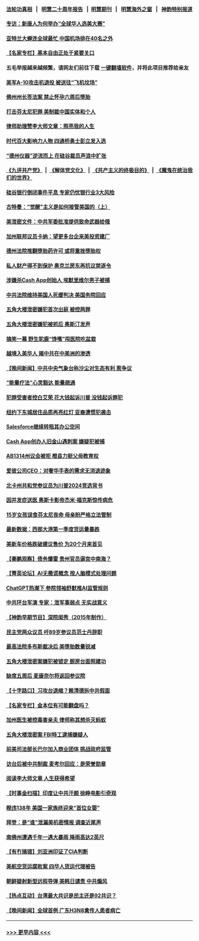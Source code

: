 #### [法轮功真相](https://github.com/gfw-breaker/truth/blob/master/README.md?t=0) &nbsp;&nbsp;|&nbsp;&nbsp; [明慧二十周年报告](https://github.com/gfw-breaker/mh-reports/blob/master/README.md?t=0) &nbsp;&nbsp;|&nbsp;&nbsp;[明慧期刊](https://github.com/gfw-breaker/mh-qikan) &nbsp;&nbsp;|&nbsp;&nbsp; [明慧海外之窗](https://github.com/gfw-breaker/mh-news/blob/master/README.md?t=0) &nbsp;&nbsp;|&nbsp;&nbsp; [神韵特别报道](https://github.com/gfw-breaker/mh-news/blob/master/shenyun.md?t=0)
#### [专访：新唐人为何举办“全球华人选美大赛”](../pages/nsc412/n13973089.md?t=04150643) 
#### [亚特兰大蝉连全球最忙  中国机场排在40名之外](../pages/nsc412/n13973137.md?t=04150643) 
#### [【名家专栏】基本自由正处于紧要关口](../pages/nsc412/n13971242.md?t=04150643) 
#### 五毛举报越来越频繁，请网友们前往下载 [一键翻墙软件](https://github.com/gfw-breaker/ssr-accounts)，并将此项目推荐给亲友
#### [美军A-10攻击机退役 被送往“飞机坟场”](../pages/nsc412/n13973050.md?t=04150643) 
#### [佛州州长签法案 禁止怀孕六周后堕胎](../pages/nsc412/n13973001.md?t=04150643) 
#### [打击芬太尼犯罪 美制裁中国实体和个人](../pages/nsc412/n13973042.md?t=04150643) 
#### [律师助理赞李大师文章：照亮我的人生](../pages/nsc412/n13969915.md?t=04150643) 
#### [时代百大影响力人物 四通桥勇士彭立发入选](../pages/nsc412/n13973026.md?t=04150643) 
#### [“德州仪器”逆流而上 在硅谷裁员声浪中扩张](../pages/nsc412/n13972657.md?t=04150643) 
#### [《九评共产党》](https://github.com/begood0513/9ping.md/blob/master/README.md) &nbsp;|&nbsp; [《解体党文化》](../../../../jtdwh.md/blob/master/README.md)  &nbsp;|&nbsp; [《共产主义的终极目的》](../../../../gczydzjmd.md/blob/master/README.md) &nbsp;|&nbsp; [《魔鬼在统治我们的世界》](../../../../mgztzwmdsj.md/blob/master/README.md) 
#### [硅谷银行倒闭事件平息 专家仍忧银行业3大风险](../pages/nsc412/n13972577.md?t=04150643) 
#### [古特曼：“觉醒”主义是如何接管美国的（上）](../pages/nsc412/n13972534.md?t=04150643) 
#### [美泄密文件：中共军委批准提供致命武器给俄](../pages/nsc412/n13973043.md?t=04150643) 
#### [加州联邦议员卡纳：望更多台企来美投资建厂](../pages/nsc412/n13972640.md?t=04150643) 
#### [德州法院推翻堕胎药许可 或将重挫堕胎权](../pages/nsc412/n13972646.md?t=04150643) 
#### [私人财产得不到保护 奥克兰房东再抗议禁逐令](../pages/nsc412/n13972601.md?t=04150643) 
#### [涉嫌杀Cash App创始人 埃默里维尔男子被捕](../pages/nsc412/n13972607.md?t=04150643) 
#### [中共法院维持美国人死缓判决 美国务院回应](../pages/nsc412/n13973017.md?t=04150643) 
#### [五角大楼泄密嫌犯首次出庭 被控两罪](../pages/nsc412/n13973025.md?t=04150643) 
#### [五角大楼泄密嫌犯被抓后 奥斯汀发声](../pages/nsc412/n13972954.md?t=04150643) 
#### [搞笑一幕 野生驼鹿“馋嘴”闯医院吃盆栽](../pages/nsc412/n13972738.md?t=04150643) 
#### [越境入美华人 揭中共在中美洲的渗透](../pages/nsc412/n13972592.md?t=04150643) 
#### [【晚间新闻】中共中央气象台称沙尘对生态有利 惹争议](../pages/nsc412/n13972317.md?t=04150643) 
#### [“能量疗法”心灵豁达  能量疏通](../pages/nsc412/n13972689.md?t=04150643) 
#### [犯罪受害者控白艾荣 花大钱起诉川普 没钱起诉罪犯](../pages/nsc412/n13972530.md?t=04150643) 
#### [纽约下东城居住品质再亮红灯 亚裔遭惯犯袭击](../pages/nsc412/n13972532.md?t=04150643) 
#### [Salesforce继续转租其办公空间](../pages/nsc412/n13972620.md?t=04150643) 
#### [Cash App创办人旧金山遇刺案 嫌疑犯被捕](../pages/nsc412/n13972544.md?t=04150643) 
#### [AB1314州议会被拒 橙县力挺父母教育权](../pages/nsc412/n13972546.md?t=04150643) 
#### [爱彼公司CEO：对奢华手表的需求无消退迹象](../pages/nsc412/n13972440.md?t=04150643) 
#### [北卡州共和党参议员为川普2024竞选背书](../pages/nsc412/n13972454.md?t=04150643) 
#### [因并发症送医 奥斯卡影帝杰米‧福克斯惊传病危](../pages/nsc412/n13972370.md?t=04150643) 
#### [15岁女孩误食芬太尼丧命 母亲盼严格立法管制](../pages/nsc412/n13972461.md?t=04150643) 
#### [最新数据：西部大港第一季度货运量暴跌](../pages/nsc412/n13972451.md?t=04150643) 
#### [美新车价格跌破建议售价 为20个月来首见](../pages/nsc412/n13972384.md?t=04150643) 
#### [【秦鹏观察】债务爆雷 贵州官员逼宫中南海？](../pages/nsc412/n13972378.md?t=04150643) 
#### [【菁英论坛】AI无撒谎概念 按人脑模式处理问题](../pages/nsc412/n13972340.md?t=04150643) 
#### [ChatGPT热潮下 参院领袖舒默推AI监管规则](../pages/nsc412/n13972342.md?t=04150643) 
#### [中共环台军演 专家：泄军事弱点 无实战意义](../pages/nsc412/n13971468.md?t=04150643) 
#### [【神韵早期节目】深院闺秀（2015年制作）](../pages/nsc412/n13972224.md?t=04150643) 
#### [民主党两众议员 吁89岁参议员范士丹辞职](../pages/nsc412/n13972348.md?t=04150643) 
#### [最高法院多布斯裁决后 美堕胎数量锐减](../pages/nsc412/n13972283.md?t=04150643) 
#### [五角大楼泄密案嫌犯被锁定 厨房台面照建功](../pages/nsc412/n13972305.md?t=04150643) 
#### [缺席五周后 麦康奈尔将返回参议院](../pages/nsc412/n13972296.md?t=04150643) 
#### [【十字路口】习攻台退缩？赖清德拆中共假面](../pages/nsc412/n13972261.md?t=04150643) 
#### [【名家专栏】金本位有可能翻盘吗？](../pages/nsc412/n13971975.md?t=04150643) 
#### [加州医生被控毒害亲夫 律师称其想杀灭蚂蚁](../pages/nsc412/n13972326.md?t=04150643) 
#### [五角大楼泄密案 FBI特工逮捕嫌疑人](../pages/nsc412/n13972291.md?t=04150643) 
#### [前美司法部长巴尔加入商业团体 挑战政府监管](../pages/nsc412/n13972194.md?t=04150643) 
#### [访台后被中共制裁 麦考尔回应：是荣誉勋章](../pages/nsc412/n13972263.md?t=04150643) 
#### [阅读李大师文章 人生获得希望](../pages/nsc412/n13971466.md?t=04150643) 
#### [【时事金扫描】印度让中共汗颜 徐峥电影引奇观](../pages/nsc412/n13972126.md?t=04150643) 
#### [睽违138年 美国一家族终迎来“首位女婴”](../pages/nsc412/n13971051.md?t=04150643) 
#### [拜登：是“谁”泄漏美机密情报 调查近尾声](../pages/nsc412/n13972225.md?t=04150643) 
#### [南佛州遭遇千年一遇大暴雨 降雨高达2英尺](../pages/nsc412/n13972192.md?t=04150643) 
#### [【有冇搞错】刘亚洲印证了CIA判断](../pages/nsc412/n13972196.md?t=04150643) 
#### [美航空货运腐败案 四华人货运代理被告](../pages/nsc412/n13971644.md?t=04150643) 
#### [朝鲜疑射新型远程导弹 美韩日谴责 中共煽风](../pages/nsc412/n13971982.md?t=04150643) 
#### [【热点互动】台湾最大共识是民主还是92共识？](../pages/nsc412/n13971497.md?t=04150643) 
#### [【晚间新闻】全球首例 广东H3N8禽传人患者病亡](../pages/nsc412/n13971910.md?t=04150643) 

----
#### [ >>> 更早内容 <<< ](../indexes/nsc412-earlier.md)
